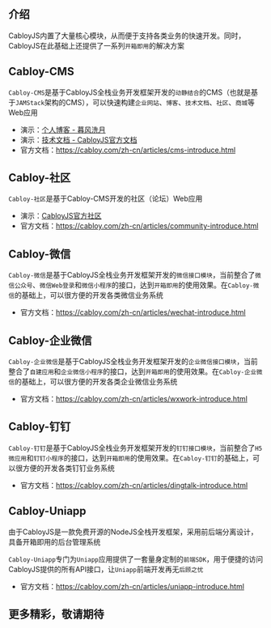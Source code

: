 ## 介绍

CabloyJS内置了大量核心模块，从而便于支持各类业务的快速开发。同时，CabloyJS在此基础上还提供了一系列`开箱即用`的解决方案

## Cabloy-CMS

`Cabloy-CMS`是基于CabloyJS全栈业务开发框架开发的`动静结合`的CMS（也就是基于`JAMStack`架构的CMS），可以快速构建`企业网站`、`博客`、`技术文档`、`社区`、`商城`等Web应用

* 演示：[个人博客 - 暮风洗月](https://zhennann.com)
* 演示：[技术文档 - CabloyJS官方文档](https://cabloy.com)
* 官方文档：<https://cabloy.com/zh-cn/articles/cms-introduce.html>

## Cabloy-社区

`Cabloy-社区`是基于Cabloy-CMS开发的社区（论坛）Web应用

* 演示：[CabloyJS官方社区](https://community.cabloy.com)
* 官方文档：<https://cabloy.com/zh-cn/articles/community-introduce.html>

## Cabloy-微信

`Cabloy-微信`是基于CabloyJS全栈业务开发框架开发的`微信接口模块`，当前整合了`微信公众号`、`微信Web登录`和`微信小程序`的接口，达到`开箱即用`的使用效果。在`Cabloy-微信`的基础上，可以很方便的开发各类微信业务系统

* 官方文档：<https://cabloy.com/zh-cn/articles/wechat-introduce.html>

## Cabloy-企业微信

`Cabloy-企业微信`是基于CabloyJS全栈业务开发框架开发的`企业微信接口模块`，当前整合了`自建应用`和`企业微信小程序`的接口，达到`开箱即用`的使用效果。在`Cabloy-企业微信`的基础上，可以很方便的开发各类企业微信业务系统

* 官方文档：<https://cabloy.com/zh-cn/articles/wxwork-introduce.html>

## Cabloy-钉钉

`Cabloy-钉钉`是基于CabloyJS全栈业务开发框架开发的`钉钉接口模块`，当前整合了`H5微应用`和`钉钉小程序`的接口，达到`开箱即用`的使用效果。在`Cabloy-钉钉`的基础上，可以很方便的开发各类钉钉业务系统

* 官方文档：<https://cabloy.com/zh-cn/articles/dingtalk-introduce.html>

## Cabloy-Uniapp

由于CabloyJS是一款免费开源的NodeJS全栈开发框架，采用前后端分离设计，具备开箱即用的后台管理系统

`Cabloy-Uniapp`专门为`Uniapp`应用提供了一套量身定制的`前端SDK`，用于便捷的访问CabloyJS提供的所有API接口，让`Uniapp`前端开发再无`后顾之忧`

* 官方文档：<https://cabloy.com/zh-cn/articles/uniapp-introduce.html>

## 更多精彩，敬请期待